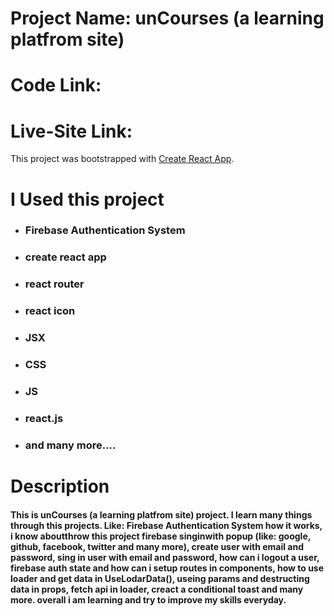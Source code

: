 # Project Name: unCourses (a learning platfrom site)

# Code Link: 
# Live-Site Link: 

This project was bootstrapped with [Create React App](https://github.com/facebook/create-react-app).

# I Used this project
* ### Firebase Authentication System
* ### create react app
* ### react router
* ### react icon
* ### JSX
* ### CSS
* ### JS
* ### react.js
* ### and many more....

# Description

#### This is unCourses (a learning platfrom site) project. I learn many things through this projects. Like: Firebase Authentication System how it works, i know aboutthrow this project firebase singinwith popup (like: google, github, facebook, twitter and many more), create user with email and password, sing in user with email and password, how can i logout a user, firebase auth state and how can i setup routes in components, how to use loader and get data in UseLodarData(), useing params and destructing data in props, fetch api in loader, creact a conditional toast and many more. overall i am learning and try to improve my skills everyday. 
